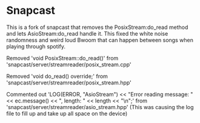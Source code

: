 # Snapcast

This is a fork of snapcast that removes the PosixStream:do_read method and lets AsioStream:do_read handle it. This fixed the white noise randomness and weird loud Bwoom that can happen between songs when playing through spotify.

Removed 'void PosixStream::do_read()' from 'snapcast/server/streamreader/posix_stream.cpp'

Removed 'void do_read() override;' from 'snapcast/server/streamreader/posix_stream.hpp'

Commented out 'LOG(ERROR, "AsioStream") << "Error reading message: " << ec.message() << ", length: " << length << "\n";' from 'snapcast/server/streamreader/asio_stream.hpp' (This was causing the log file to fill up and take up all space on the device)

